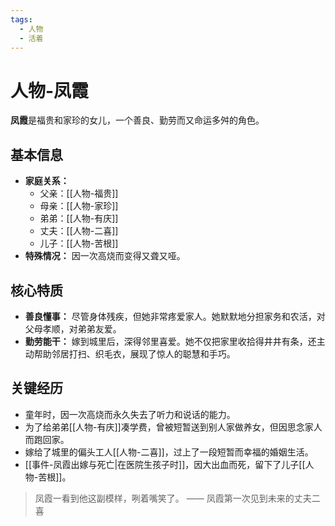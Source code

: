 ```yaml
---
tags:
  - 人物
  - 活着
---
```


# 人物-凤霞

**凤霞**是福贵和家珍的女儿，一个善良、勤劳而又命运多舛的角色。

## 基本信息
- **家庭关系：**
  - 父亲：[[人物-福贵]]
  - 母亲：[[人物-家珍]]
  - 弟弟：[[人物-有庆]]
  - 丈夫：[[人物-二喜]]
  - 儿子：[[人物-苦根]]
- **特殊情况：** 因一次高烧而变得又聋又哑。

## 核心特质
- **善良懂事：** 尽管身体残疾，但她非常疼爱家人。她默默地分担家务和农活，对父母孝顺，对弟弟友爱。
- **勤劳能干：** 嫁到城里后，深得邻里喜爱。她不仅把家里收拾得井井有条，还主动帮助邻居打扫、织毛衣，展现了惊人的聪慧和手巧。

## 关键经历
- 童年时，因一次高烧而永久失去了听力和说话的能力。
- 为了给弟弟[[人物-有庆]]凑学费，曾被短暂送到别人家做养女，但因思念家人而跑回家。
- 嫁给了城里的偏头工人[[人物-二喜]]，过上了一段短暂而幸福的婚姻生活。
- [[事件-凤霞出嫁与死亡|在医院生孩子时]]，因大出血而死，留下了儿子[[人物-苦根]]。

> 凤霞一看到他这副模样，咧着嘴笑了。
> —— 凤霞第一次见到未来的丈夫二喜